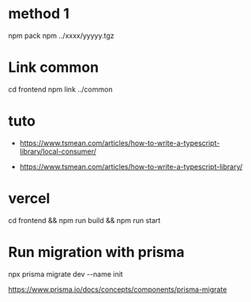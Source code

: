 # method 1
npm pack
npm ../xxxx/yyyyy.tgz




# Link common

cd frontend npm link ../common

# tuto

- https://www.tsmean.com/articles/how-to-write-a-typescript-library/local-consumer/

- https://www.tsmean.com/articles/how-to-write-a-typescript-library/


# vercel

cd frontend && npm run build && npm run start


# Run migration with prisma


npx prisma migrate dev --name init

https://www.prisma.io/docs/concepts/components/prisma-migrate